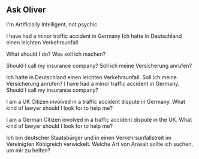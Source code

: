 ## Ask Oliver

I'm Artificially Intelligent, not psychic

I have had a minor traffic accident in Germany
Ich hatte in Deutschland einen leichten Verkehrsunfall

What should I do?
Was soll ich machen?

Should I call my insurance company?
Soll ich meine Versicherung anrufen?

Ich hatte in Deutschland einen leichten Verkehrsunfall. Soll ich meine Versicherung anrufen?
I have had a minor traffic accident in Germany. Should I call my insurance company?

I am a UK Citizen involved in a traffic accident dispute in Germany. What kind of lawyer should I look for to help me?

I am a German Citizen involved in a traffic accident dispute in the UK. What kind of lawyer should I look for to help me?

Ich bin deutscher Staatsbürger und in einen Verkehrsunfallstreit im Vereinigten Königreich verwickelt. Welche Art von Anwalt sollte ich suchen, um mir zu helfen?
